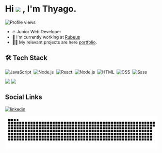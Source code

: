 
<div align="left">
  <h1> Hi <img src="https://raw.githubusercontent.com/kaueMarques/kaueMarques/master/hi.gif" width="30px"> , I'm Thyago. </h1>
  <p> <img src="https://komarev.com/ghpvc/?username=thyagoaraujom&color=yellow" alt="Profile views" /> </p>

  - 🔥  Junior Web Developer
  - 🔭 I'm currently working at [Rubeus](https://rubeus.com.br)
  - 👨‍💻 My relevant projects are here <a href="https://thyago-araujo-portfolio.vercel.app">portfolio</a>. 
</div>


<h2> 🛠 Tech Stack</h2>

![JavaScript](https://img.shields.io/badge/-JavaScript-05122A?style=flat&logo=javascript)&nbsp;
![Node.js](https://img.shields.io/badge/-Typescript-05122A?style=flat&logo=typescript)&nbsp;
![React](https://img.shields.io/badge/-React-05122A?style=flat&logo=react)&nbsp;
![Node.js](https://img.shields.io/badge/-Node.js-05122A?style=flat&logo=node.js)&nbsp;
![HTML](https://img.shields.io/badge/-HTML-05122A?style=flat&logo=HTML5)&nbsp;
![CSS](https://img.shields.io/badge/-CSS-05122A?style=flat&logo=CSS3&logoColor=1572B6)&nbsp;
![Sass](https://img.shields.io/badge/-Sass-05122A?style=flat&logo=sass)&nbsp;


 <p>
   <img height="180em" src="https://github-readme-stats.vercel.app/api/top-langs/?username=thyagoaraujom&layout=compact&langs_count=7&theme=dracula"/>
   <img height="180em"  src="https://github-readme-streak-stats.herokuapp.com?user=thyagoaraujom&theme=omni" />
 </p>

  
<h2> Social Links </h2>

<a href="https://www.linkedin.com/in/thyago-araujo-m/" target="_blank">
  <img align="center" src="https://img.shields.io/badge/-thyagoraujom-05122A?style=flat&logo=linkedin" alt="linkedin"/>
</a>

 
  ![Snake animation](https://github.com/thyagoaraujom/thyagoaraujom/blob/output/github-contribution-grid-snake.svg)
 
</div>
